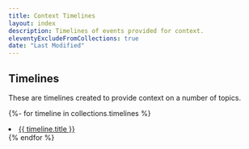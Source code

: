 ```yaml
---
title: Context Timelines
layout: index
description: Timelines of events provided for context.
eleventyExcludeFromCollections: true
date: "Last Modified"
---
```


## Timelines

These are timelines created to provide context on a number of topics.

{%- for timeline in collections.timelines %}
	<li> <a href="{{ site.site_url }}/timeline/{{ timeline.slug }}"> {{ timeline.title }} </a> </li>
{% endfor %}
